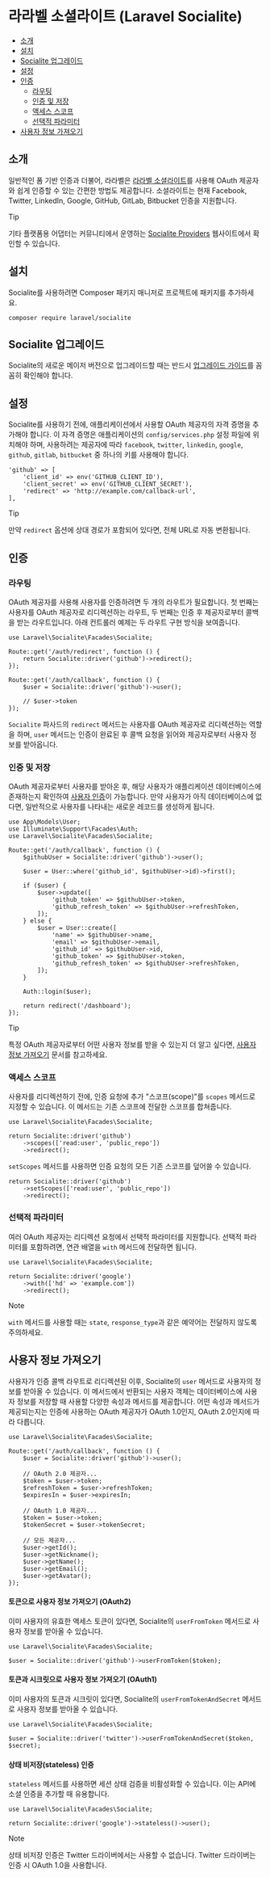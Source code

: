 # 라라벨 소셜라이트 (Laravel Socialite)

- [소개](#introduction)
- [설치](#installation)
- [Socialite 업그레이드](#upgrading-socialite)
- [설정](#configuration)
- [인증](#authentication)
    - [라우팅](#routing)
    - [인증 및 저장](#authentication-and-storage)
    - [액세스 스코프](#access-scopes)
    - [선택적 파라미터](#optional-parameters)
- [사용자 정보 가져오기](#retrieving-user-details)

<a name="introduction"></a>
## 소개

일반적인 폼 기반 인증과 더불어, 라라벨은 [라라벨 소셜라이트](https://github.com/laravel/socialite)를 사용해 OAuth 제공자와 쉽게 인증할 수 있는 간편한 방법도 제공합니다. 소셜라이트는 현재 Facebook, Twitter, LinkedIn, Google, GitHub, GitLab, Bitbucket 인증을 지원합니다.

> [!TIP]
> 기타 플랫폼용 어댑터는 커뮤니티에서 운영하는 [Socialite Providers](https://socialiteproviders.com/) 웹사이트에서 확인할 수 있습니다.

<a name="installation"></a>
## 설치

Socialite를 사용하려면 Composer 패키지 매니저로 프로젝트에 패키지를 추가하세요.

```
composer require laravel/socialite
```

<a name="upgrading-socialite"></a>
## Socialite 업그레이드

Socialite의 새로운 메이저 버전으로 업그레이드할 때는 반드시 [업그레이드 가이드](https://github.com/laravel/socialite/blob/master/UPGRADE.md)를 꼼꼼히 확인해야 합니다.

<a name="configuration"></a>
## 설정

Socialite를 사용하기 전에, 애플리케이션에서 사용할 OAuth 제공자의 자격 증명을 추가해야 합니다. 이 자격 증명은 애플리케이션의 `config/services.php` 설정 파일에 위치해야 하며, 사용하려는 제공자에 따라 `facebook`, `twitter`, `linkedin`, `google`, `github`, `gitlab`, `bitbucket` 중 하나의 키를 사용해야 합니다.

```
'github' => [
    'client_id' => env('GITHUB_CLIENT_ID'),
    'client_secret' => env('GITHUB_CLIENT_SECRET'),
    'redirect' => 'http://example.com/callback-url',
],
```

> [!TIP]
> 만약 `redirect` 옵션에 상대 경로가 포함되어 있다면, 전체 URL로 자동 변환됩니다.

<a name="authentication"></a>
## 인증

<a name="routing"></a>
### 라우팅

OAuth 제공자를 사용해 사용자를 인증하려면 두 개의 라우트가 필요합니다. 첫 번째는 사용자를 OAuth 제공자로 리디렉션하는 라우트, 두 번째는 인증 후 제공자로부터 콜백을 받는 라우트입니다. 아래 컨트롤러 예제는 두 라우트 구현 방식을 보여줍니다.

```
use Laravel\Socialite\Facades\Socialite;

Route::get('/auth/redirect', function () {
    return Socialite::driver('github')->redirect();
});

Route::get('/auth/callback', function () {
    $user = Socialite::driver('github')->user();

    // $user->token
});
```

`Socialite` 파사드의 `redirect` 메서드는 사용자를 OAuth 제공자로 리디렉션하는 역할을 하며, `user` 메서드는 인증이 완료된 후 콜백 요청을 읽어와 제공자로부터 사용자 정보를 받아옵니다.

<a name="authentication-and-storage"></a>
### 인증 및 저장

OAuth 제공자로부터 사용자를 받아온 후, 해당 사용자가 애플리케이션 데이터베이스에 존재하는지 확인하여 [사용자 인증](/docs/8.x/authentication#authenticate-a-user-instance)이 가능합니다. 만약 사용자가 아직 데이터베이스에 없다면, 일반적으로 사용자를 나타내는 새로운 레코드를 생성하게 됩니다.

```
use App\Models\User;
use Illuminate\Support\Facades\Auth;
use Laravel\Socialite\Facades\Socialite;

Route::get('/auth/callback', function () {
    $githubUser = Socialite::driver('github')->user();

    $user = User::where('github_id', $githubUser->id)->first();

    if ($user) {
        $user->update([
            'github_token' => $githubUser->token,
            'github_refresh_token' => $githubUser->refreshToken,
        ]);
    } else {
        $user = User::create([
            'name' => $githubUser->name,
            'email' => $githubUser->email,
            'github_id' => $githubUser->id,
            'github_token' => $githubUser->token,
            'github_refresh_token' => $githubUser->refreshToken,
        ]);
    }

    Auth::login($user);

    return redirect('/dashboard');
});
```

> [!TIP]
> 특정 OAuth 제공자로부터 어떤 사용자 정보를 받을 수 있는지 더 알고 싶다면, [사용자 정보 가져오기](#retrieving-user-details) 문서를 참고하세요.

<a name="access-scopes"></a>
### 액세스 스코프

사용자를 리디렉션하기 전에, 인증 요청에 추가 "스코프(scope)"를 `scopes` 메서드로 지정할 수 있습니다. 이 메서드는 기존 스코프에 전달한 스코프를 합쳐줍니다.

```
use Laravel\Socialite\Facades\Socialite;

return Socialite::driver('github')
    ->scopes(['read:user', 'public_repo'])
    ->redirect();
```

`setScopes` 메서드를 사용하면 인증 요청의 모든 기존 스코프를 덮어쓸 수 있습니다.

```
return Socialite::driver('github')
    ->setScopes(['read:user', 'public_repo'])
    ->redirect();
```

<a name="optional-parameters"></a>
### 선택적 파라미터

여러 OAuth 제공자는 리디렉션 요청에서 선택적 파라미터를 지원합니다. 선택적 파라미터를 포함하려면, 연관 배열을 `with` 메서드에 전달하면 됩니다.

```
use Laravel\Socialite\Facades\Socialite;

return Socialite::driver('google')
    ->with(['hd' => 'example.com'])
    ->redirect();
```

> [!NOTE]
> `with` 메서드를 사용할 때는 `state`, `response_type`과 같은 예약어는 전달하지 않도록 주의하세요.

<a name="retrieving-user-details"></a>
## 사용자 정보 가져오기

사용자가 인증 콜백 라우트로 리디렉션된 이후, Socialite의 `user` 메서드로 사용자의 정보를 받아올 수 있습니다. 이 메서드에서 반환되는 사용자 객체는 데이터베이스에 사용자 정보를 저장할 때 사용할 다양한 속성과 메서드를 제공합니다. 어떤 속성과 메서드가 제공되는지는 인증에 사용하는 OAuth 제공자가 OAuth 1.0인지, OAuth 2.0인지에 따라 다릅니다.

```
use Laravel\Socialite\Facades\Socialite;

Route::get('/auth/callback', function () {
    $user = Socialite::driver('github')->user();

    // OAuth 2.0 제공자...
    $token = $user->token;
    $refreshToken = $user->refreshToken;
    $expiresIn = $user->expiresIn;

    // OAuth 1.0 제공자...
    $token = $user->token;
    $tokenSecret = $user->tokenSecret;

    // 모든 제공자...
    $user->getId();
    $user->getNickname();
    $user->getName();
    $user->getEmail();
    $user->getAvatar();
});
```

<a name="retrieving-user-details-from-a-token-oauth2"></a>
#### 토큰으로 사용자 정보 가져오기 (OAuth2)

이미 사용자의 유효한 액세스 토큰이 있다면, Socialite의 `userFromToken` 메서드로 사용자 정보를 받아올 수 있습니다.

```
use Laravel\Socialite\Facades\Socialite;

$user = Socialite::driver('github')->userFromToken($token);
```

<a name="retrieving-user-details-from-a-token-and-secret-oauth1"></a>
#### 토큰과 시크릿으로 사용자 정보 가져오기 (OAuth1)

이미 사용자의 토큰과 시크릿이 있다면, Socialite의 `userFromTokenAndSecret` 메서드로 사용자 정보를 받아올 수 있습니다.

```
use Laravel\Socialite\Facades\Socialite;

$user = Socialite::driver('twitter')->userFromTokenAndSecret($token, $secret);
```

<a name="stateless-authentication"></a>
#### 상태 비저장(stateless) 인증

`stateless` 메서드를 사용하면 세션 상태 검증을 비활성화할 수 있습니다. 이는 API에 소셜 인증을 추가할 때 유용합니다.

```
use Laravel\Socialite\Facades\Socialite;

return Socialite::driver('google')->stateless()->user();
```

> [!NOTE]
> 상태 비저장 인증은 Twitter 드라이버에서는 사용할 수 없습니다. Twitter 드라이버는 인증 시 OAuth 1.0을 사용합니다.
